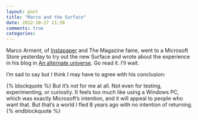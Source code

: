 ```yaml
---
layout: post
title: "Marco and the Surface"
date: 2012-10-27 11:39
comments: true
categories: 
---
```


Marco Arment, of [Instapaper](http://instapaper.com) and The Magazine fame, went to a Microsoft Store yesterday to try out the new Surface and wrote about the experience in his blog in [An alternate universe](http://www.marco.org/2012/10/26/an-alternate-universe). Go read it. I’ll wait.

I’m sad to say but I think I may have to agree with his conclusion:

{% blockquote %}
But it’s not for me at all. Not even for testing, experimenting, or curiosity. It feels too much like using a Windows PC, which was exactly Microsoft’s intention, and it will appeal to people who want that. But that’s a world I fled 8 years ago with no intention of returning.
{% endblockquote %}
